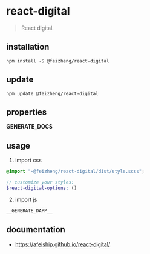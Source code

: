# react-digital
> React digital.

## installation
```shell
npm install -S @feizheng/react-digital
```

## update
```shell
npm update @feizheng/react-digital
```

## properties
__GENERATE_DOCS__

## usage
1. import css
  ```scss
  @import "~@feizheng/react-digital/dist/style.scss";

  // customize your styles:
  $react-digital-options: ()
  ```
2. import js
  ```js
__GENERATE_DAPP__
  ```

## documentation
- https://afeiship.github.io/react-digital/
